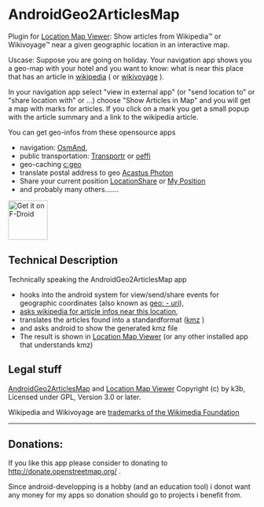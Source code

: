 # AndroidGeo2ArticlesMap
Plugin for [Location Map Viewer](https://f-droid.org/en/packages/de.k3b.android.locationMapViewer): 
Show articles from Wikipedia™ or Wikivoyage™ near a given geographic location in an interactive map.

Uscase: Suppose you are going on holiday. Your navigation app shows you a geo-map with your hotel
and you want to know: what is near this place that has an article in [wikipedia](https://en.wikipedia.org) 
( or [wikivoyage](https://en.wikivoyage.org) ). 

In your navigation app select "view in external app" (or "send location to" or "share location with" or ...) 
choose "Show Articles in Map" and you will get a map with marks for articles. If you click on a mark you get
a small popup with the article summary and a link to the wikipedia article.  

You can get geo-infos from these opensource apps

* navigation: [OsmAnd](https://f-droid.org/packages/net.osmand.plus/),
* public transportation: [Transportr](https://f-droid.org/packages/de.grobox.liberario) or [oeffi](https://f-droid.org/packages/de.schildbach.oeffi)
* geo-caching [c:geo](https://apt.izzysoft.de/fdroid/index/apk/cgeo.geocaching)
* translate postal address to geo [Acastus Photon ](https://f-droid.org/packages/name.gdr.acastus_photon)
* Share your current position [LocationShare](https://f-droid.org/packages/ca.cmetcalfe.locationshare) or [My Position](https://f-droid.org/packages/net.mypapit.mobile.myposition)
* and probably many others.......

[<img src="https://fdroid.gitlab.io/artwork/badge/get-it-on.png"
     alt="Get it on F-Droid"
     height="80">](https://f-droid.org/packages/de.k3b.android.geo2articlesmap/)

## Technical Description 

Technically speaking the AndroidGeo2ArticlesMap app 
* hooks into the android system for view/send/share events for geographic coordinates (also known as [geo: - uri](https://en.wikipedia.org/wiki/Geo_URI_scheme)), 
* [asks wikipedia for article infos near this location](https://en.wikipedia.org/w/api.php),
* translates the articles found into a standardformat ([kmz](https://en.wikipedia.org/wiki/Keyhole_Markup_Language) )
* and asks android to show the generated kmz file
* The result is shown in [Location Map Viewer](https://f-droid.org/en/packages/de.k3b.android.locationMapViewer) (or any other installed app that understands kmz) 

## Legal stuff

[AndroidGeo2ArticlesMap](https://github.com/k3b/AndroidGeo2ArticlesMap) and 
[Location Map Viewer](https://github.com/k3b/LocationMapViewer) 
Copyright (c) by k3b, Licensed under GPL, Version 3.0 or later.

Wikipedia and Wikivoyage are  [trademarks of the Wikimedia Foundation](https://foundation.wikimedia.org/wiki/Wikimedia_trademarks)

-----

## Donations: 

If you like this app please consider to donating to http://donate.openstreetmap.org/ .

Since android-developping is a hobby (and an education tool) i donot want any 
money for my apps so donation should go to projects i benefit from.

